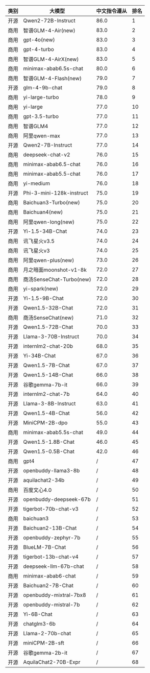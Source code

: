 
| 类别 | 大模型                         | 中文指令遵从 | 排名 |
|-----|------------------------------|---------|----|
|开源|Qwen2-72B-Instruct|86.0|1|
|商用|智谱GLM-4-Air(new)|83.0|2|
|商用|gpt-4o(new)|83.0|3|
|商用|gpt-4-turbo|83.0|4|
|商用|智谱GLM-4-AirX(new)|83.0|5|
|商用|minimax-abab6.5s-chat|80.0|6|
|商用|智谱GLM-4-Flash(new)|79.0|7|
|开源|glm-4-9b-chat|79.0|8|
|商用|yi-large-turbo|78.0|9|
|商用|yi-large|77.0|10|
|商用|gpt-3.5-turbo|77.0|11|
|商用|智谱GLM4|77.0|12|
|商用|阿里qwen-max|77.0|13|
|开源|Qwen2-7B-Instruct|77.0|14|
|商用|deepseek-chat-v2|76.0|15|
|商用|minimax-abab6.5-chat|76.0|16|
|商用|minimax-abab5.5-chat|76.0|17|
|商用|yi-medium|76.0|18|
|开源|Phi-3-mini-128k-instruct|75.0|19|
|商用|Baichuan3-Turbo(new)|75.0|20|
|商用|Baichuan4(new)|75.0|21|
|商用|阿里qwen-long(new)|75.0|22|
|开源|Yi-1.5-34B-Chat|74.0|23|
|商用|讯飞星火v3.5|74.0|24|
|商用|讯飞星火v3|74.0|25|
|商用|阿里qwen-plus(new)|73.0|26|
|商用|月之暗面moonshot-v1-8k|72.0|27|
|商用|商汤SenseChat-Turbo(new)|72.0|28|
|商用|yi-spark(new)|72.0|29|
|开源|Yi-1.5-9B-Chat|72.0|30|
|开源|Qwen1.5-32B-Chat|72.0|31|
|商用|商汤SenseChat(new)|71.0|32|
|开源|Qwen1.5-72B-Chat|70.0|33|
|开源|Llama-3-70B-Instruct|70.0|34|
|开源|internlm2-chat-20b|68.0|35|
|开源|Yi-34B-Chat|67.0|36|
|开源|Qwen1.5-7B-Chat|67.0|37|
|开源|Qwen1.5-14B-Chat|66.0|38|
|开源|谷歌gemma-7b-it|66.0|39|
|开源|internlm2-chat-7b|64.0|40|
|开源|Llama-3-8B-Instruct|63.0|41|
|开源|Qwen1.5-4B-Chat|56.0|42|
|开源|MiniCPM-2B-dpo|55.0|43|
|商用|minimax-abab5.5s-chat|49.0|44|
|开源|Qwen1.5-1.8B-Chat|46.0|45|
|开源|Qwen1.5-0.5B-Chat|42.0|46|
|商用|gpt4|/|47|
|开源|openbuddy-llama3-8b|/|48|
|开源|aquilachat2-34b|/|49|
|商用|百度文心4.0|/|50|
|开源|openbuddy-deepseek-67b|/|51|
|开源|tigerbot-70b-chat-v3|/|52|
|商用|baichuan3|/|53|
|开源|Baichuan2-13B-Chat|/|54|
|开源|openbuddy-zephyr-7b|/|55|
|开源|BlueLM-7B-Chat|/|56|
|开源|tigerbot-13b-chat-v4|/|57|
|开源|deepseek-llm-67b-chat|/|58|
|商用|minimax-abab6-chat|/|59|
|开源|Baichuan2-7B-Chat|/|60|
|开源|openbuddy-mixtral-7bx8|/|61|
|开源|openbuddy-mistral-7b|/|62|
|开源|Yi-6B-Chat|/|63|
|开源|chatglm3-6b|/|64|
|开源|Llama-2-70b-chat|/|65|
|开源|miniCPM-2B-sft|/|66|
|开源|谷歌gemma-2b-it|/|67|
|开源|AquilaChat2-70B-Expr|/|68|

